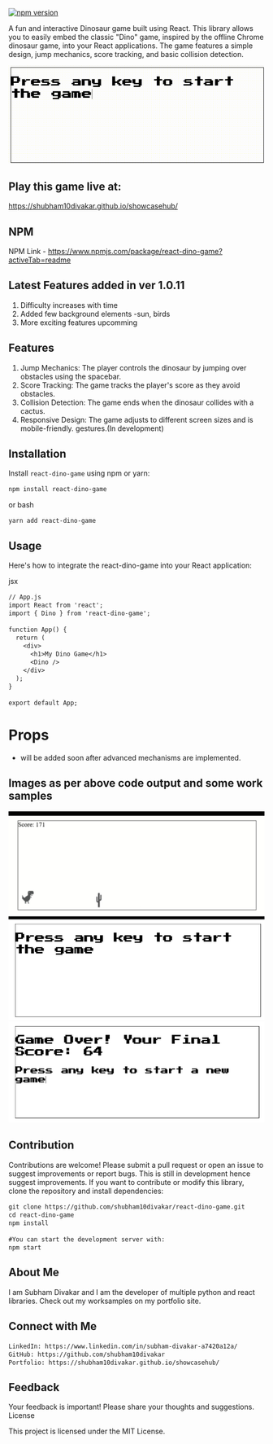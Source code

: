 
[![npm version](https://badge.fury.io/js/react-dino-game.svg)](https://badge.fury.io/js/react-dino-game)

A fun and interactive Dinosaur game built using React. This library allows you to easily embed the classic "Dino" game, inspired by the offline Chrome dinosaur game, into your React applications. The game features a simple design, jump mechanics, score tracking, and basic collision detection.

![](/image/dino-game.gif)

## Play this game live at:
https://shubham10divakar.github.io/showcasehub/

## NPM 
NPM Link - https://www.npmjs.com/package/react-dino-game?activeTab=readme

## Latest Features added in ver 1.0.11
1. Difficulty increases with time
2. Added few background elements -sun, birds
3. More exciting features upcomming

## Features
1. Jump Mechanics: The player controls the dinosaur by jumping over obstacles using the spacebar.
2. Score Tracking: The game tracks the player's score as they avoid obstacles.
3. Collision Detection: The game ends when the dinosaur collides with a cactus.
4. Responsive Design: The game adjusts to different screen sizes and is mobile-friendly. gestures.(In development)

## Installation

Install `react-dino-game` using npm or yarn:

```bash
npm install react-dino-game
```
or bash
```
yarn add react-dino-game
```
## Usage

Here's how to integrate the react-dino-game into your React application:

jsx
```
// App.js
import React from 'react';
import { Dino } from 'react-dino-game';

function App() {
  return (
    <div>
      <h1>My Dino Game</h1>
      <Dino />
    </div>
  );
}

export default App;
```

# Props
- will be added soon after advanced mechanisms are implemented.

## Images as per above code output and some work samples

![This is an alt text.](/image/3.png "This is a sample image.")
![This is an alt text.](/image/2.png "This is a sample image.")
![This is an alt text.](/image/1.png "This is a sample image.")



## Contribution
Contributions are welcome! Please submit a pull request or open an issue to suggest improvements or report bugs.
This is still in development hence suggest improvements.
If you want to contribute or modify this library, clone the repository and install dependencies:
```
git clone https://github.com/shubham10divakar/react-dino-game.git
cd react-dino-game
npm install

#You can start the development server with:
npm start

```



## About Me
I am Subham Divakar and I am the developer of multiple python and react libraries.
Check out my worksamples on my portfolio site.

## Connect with Me

    LinkedIn: https://www.linkedin.com/in/subham-divakar-a7420a12a/
    GitHub: https://github.com/shubham10divakar
    Portfolio: https://shubham10divakar.github.io/showcasehub/

## Feedback

Your feedback is important! Please share your thoughts and suggestions.
License

This project is licensed under the MIT License.


